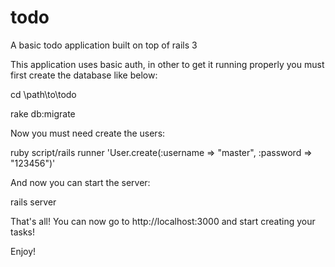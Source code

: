 todo
====

A basic todo application built on top of rails 3

This application uses basic auth, in other to get 
it running properly you must first create the database
like below:

cd \path\to\todo

rake db:migrate

Now you must need create the users:

ruby script/rails runner 'User.create(:username => "master", :password => "123456")'

And now you can start the server:

rails server

That's all! You can now go to http://localhost:3000 and start creating your tasks!


Enjoy!
